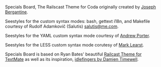 Specials Board, The Railscast Theme for Coda originally created by [Joseph Bergantine](http://joebergantine.com).

Seestyles for the custom syntax modes: bash, gettext i18n, and Makefile courtesy of Rudolf Adamkovič (Salutis) [salutis@me.com](mailto:salutis@me.com).

Seestyles for the YAML custom syntax mode courtesy of [Andrew Porter](http://github.com/partydrone).

Seestyles for the LESS custom syntax mode corutesy of [Mark Learst](http://ipaintcode.com).

Specials Board is based on Ryan Bates' beautiful [Railcast Theme for TextMate](http://railscasts.com/about) as well as its inspiration, [idlefingers by Damien Timewell](http://fluidsyntax.com/blog/articles/idlefingers-textmate-theme).
